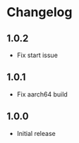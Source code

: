 # Changelog

## 1.0.2

- Fix start issue

## 1.0.1

- Fix aarch64 build

## 1.0.0

- Initial release
